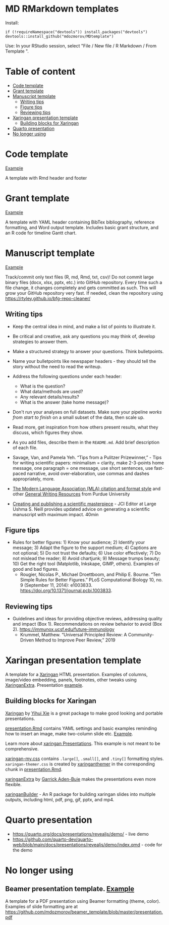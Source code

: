 # MD RMarkdown templates

Install: 

```
if (!requireNamespace("devtools")) install.packages("devtools")
devtools::install_github("mdozmorov/MDtemplate")
```

Use: In your RStudio session, select "File / New file / R Markdown / From Template ". 

# Table of content

- [Code template](#code-template)
- [Grant template](#grant-template)
- [Manuscript template](#manuscript-template)
  - [Writing tips](#writing-tips)
  - [Figure tips](#figure-tips)
  - [Reviewing tips](#reviewing-tips)
- [Xaringan presentation template](#xaringan-presentation-template)
  - [Building blocks for Xaringan](#building-blocks-for-xaringan)
- [Quarto presentation](#quarto-presentation)
- [No longer using](#no-longer-using)

# Code template

[Example](inst/rmarkdown/templates/CodeTemplate/skeleton/skeleton.Rmd)

A template with Rmd header and footer

# Grant template

[Example](inst/rmarkdown/templates/GrantTemplate/skeleton/skeleton.Rmd)

A template with YAML header containing BibTex bibliography, reference formatting, and Word output template. Includes basic grant structure, and an R code for timeline Gantt chart.

# Manuscript template

[Example](inst/rmarkdown/templates/ManuscriptTemplate/skeleton/skeleton.Rmd)

Track/commit only text files (R, md, Rmd, txt, csv)! Do not commit large binary files (docx, xlsx, pptx, etc.) into GitHub repository. Every time such a file change, it changes completely and gets committed as such. This will grow your GitHub repository very fast. If needed, clean the repository using https://rtyley.github.io/bfg-repo-cleaner/

## Writing tips

- Keep the central idea in mind, and make a list of points to illustrate it. 
- Be critical and creative, ask any questions you may think of, develop strategies to answer them. 
- Make a structured strategy to answer your questions. Think bulletpoints.
- Name your bulletpoints like newspaper headers - they should tell the story without the need to read the writeup.
- Address the following questions under each header:
    - What is the question?
    - What data/methods are used?
    - Any relevant details/results?
    - What is the answer (take home message)?
- Don't run your analyses on full datasets. Make sure your pipeline _works from start to finish_ on a small subset of the data, then scale up.
- Read more, get inspiration from how others present results, what they discuss, which figures they show.
- As you add files, describe them in the `README.md`. Add brief description of each file.

- Savage, Van, and Pamela Yeh. “Tips from a Pulitzer Prizewinner,” - Tips for writing scientific papers: minimalism = clarity, make 2-3-points home message, one paragraph = one message, use short sentences, use fast-paced narrative, avoid over-elaboration, use commas and dashes appropriately, more.

- [The Modern Language Association (MLA) citation and format style](https://owl.purdue.edu/owl/research_and_citation/mla_style/mla_style_introduction.html) and other [General Writing Resources](https://owl.purdue.edu/owl/general_writing/index.html) from Purdue University

- [Creating and publishing a scientific masterpiece](https://youtu.be/w5Cy2mjBxQw) - JCI Editor at Large Ushma S. Neill provides updated advice on generating a scientific manuscript with maximum impact. 40min

## Figure tips

- Rules for better figures: 1) Know your audience; 2) Identify your message; 3) Adapt the figure to the support medium; 4) Captions are not optional; 5) Do not trust the defaults; 6) Use color effectively; 7) Do not mislead the reader; 8) Avoid chartjunk; 9) Message trumps beauty; 10) Get the right tool (Matplotlib, Inkskape, GIMP, others). Examples of good and bad figures.
    - Rougier, Nicolas P., Michael Droettboom, and Philip E. Bourne. “Ten Simple Rules for Better Figures.” PLoS Computational Biology 10, no. 9 (September 11, 2014): e1003833. https://doi.org/10.1371/journal.pcbi.1003833.

## Reviewing tips

- Guidelines and ideas for providing objective reviews, addressing quality and impact (Box 1). Recommendations on review behavior to avoid (Box 2). https://immunox.ucsf.edu/future-immunology
    - Krummel, Matthew. “Universal Principled Review: A Community-Driven Method to Improve Peer Review,” 2019

# Xaringan presentation template

A template for a [Xaringan](https://CRAN.R-project.org/package=xaringan) HTML presentation. Examples of columns, image/video embedding, panels, footnotes, other tweaks using [XaringanExtra](https://github.com/gadenbuie/xaringanExtra). Presentation [example](https://mdozmorov.github.io/Talk_3Dgenome/).

## Building blocks for Xaringan

[Xaringan](https://CRAN.R-project.org/package=xaringan) by [Yihui Xie](https://github.com/yihui) is a great package to make good looking and portable presentations. 

[presentation.Rmd](presentation.Rmd) contains YAML settings and basic examples reminding how to insert an image, make two-column slide etc. [Example](https://bios691-cancer-bioinformatics.netlify.app/slides/02_unix/01_unix#1).

Learn more about [xaringan Presentations](https://bookdown.org/yihui/rmarkdown/xaringan.html). This example is not meant to be comprehensive.

[xaringan-my.css](xaringan-my.css) contains `.large[]`, `.small[]`, and `.tiny[]` formatting styles. `xaringan-themer.css` is created by [xaringanthemer](https://github.com/gadenbuie/xaringanthemer) in the corresponding chunk in [presentation.Rmd](presentation.Rmd).

[xaringanExtra](https://github.com/gadenbuie/xaringanExtra) by [Garrick Aden-Buie](https://github.com/gadenbuie) makes the presentations even more flexible.

[xaringanBuilder](https://github.com/jhelvy/xaringanBuilder) - An R package for building xaringan slides into multiple outputs, including html, pdf, png, gif, pptx, and mp4.

# Quarto presentation

- https://quarto.org/docs/presentations/revealjs/demo/ - live demo
- https://github.com/quarto-dev/quarto-web/blob/main/docs/presentations/revealjs/demo/index.qmd - code for the demo


# No longer using

## Beamer presentation template. [Example](inst/rmarkdown/templates/BeamerTemplate/skeleton/skeleton.Rmd)

A template for a PDF presentation using Beamer formatting (theme, color). Examples of slide formatting are at https://github.com/mdozmorov/beamer_template/blob/master/presentation.pdf
